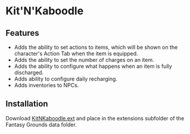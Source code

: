 # Kit'N'Kaboodle
## Features
* Adds the ability to set actions to items, which will be shown on the character's Action Tab when the item is equipped.
* Adds the ability to set the number of charges on an item.
* Adds the ability to configure what happens when an item is fully discharged.
* Adds ability to configure daily recharging.
* Adds inventories to NPCs.

## Installation
Download [KitNKaboodle.ext](https://github.com/MeAndUnique/KitNKaboodle/raw/main/KitNKaboodle.ext) and place in the extensions subfolder of the Fantasy Grounds data folder.

